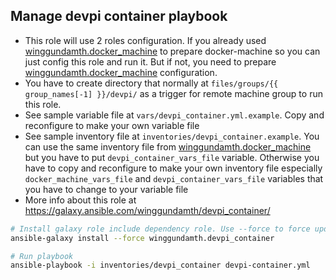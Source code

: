 Manage devpi container playbook
---------------------------------------------------------------------------

- This role will use 2 roles configuration. If you already used [winggundamth.docker_machine](docker_machine.md) to prepare docker-machine so you can just config this role and run it. But if not, you need to prepare [winggundamth.docker_machine](docker_machine.md) configuration.
- You have to create directory that normally at ```files/groups/{{ group_names[-1] }}/devpi/``` as a trigger for remote machine group to run this role.
- See sample variable file at ```vars/devpi_container.yml.example```. Copy and reconfigure to make your own variable file
- See sample inventory file at ```inventories/devpi_container.example```. You can use the same inventory file from [winggundamth.docker_machine](docker_machine.md) but you have to put ```devpi_container_vars_file``` variable. Otherwise you have to copy and reconfigure to make your own inventory file especially ```docker_machine_vars_file``` and ```devpi_container_vars_file``` variables that you have to change to your variable file
- More info about this role at https://galaxy.ansible.com/winggundamth/devpi_container/

```bash
# Install galaxy role include dependency role. Use --force to force update to latest
ansible-galaxy install --force winggundamth.devpi_container

# Run playbook
ansible-playbook -i inventories/devpi_container devpi-container.yml
```
